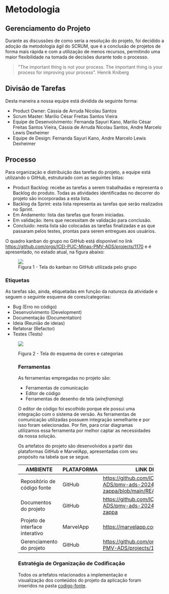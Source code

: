 
# Metodologia

## Gerenciamento do Projeto

Durante as discussões de como seria a resolução do projeto, foi decidido a adoção da metodologia ágil do SCRUM, que é a conclusão de projetos de forma mais rápida e com a utilização de menos recursos, permitindo uma maior flexibilidade na tomada de decisões durante todo o processo. 

> "The important thing is not your process. The important thing is your process for improving your process". Henrik Kniberg

## Divisão de Tarefas 

Desta maneira a nossa equipe está dividida da seguinte forma:

<ul>
  <li>Product Owner: Cássia de Arruda Nicolau Santos </li>
  <li>Scrum Master: Marilio César Freitas Santos Vieira </li>
  <li>Equipe de Desenvolvimento: Fernanda Sayuri Kano, Marilio César Freitas Santos Vieira, Cássia de Arruda Nicolau Santos, Andre Marcelo Lewis Dexheimer</li>
  <li>Equipe de Design: Fernanda Sayuri Kano, Andre Marcelo Lewis Dexheimer</li>
</ul>

## Processo

Para organização e distribuição das tarefas do projeto, a equipe está utilizando o GitHub, estruturado com as seguintes listas: 

<ul>
  <li>Product Backlog: recebe as tarefas a serem trabalhadas e representa o Backlog do produto. Todas as atividades identificadas no decorrer do projeto são incorporadas a esta lista.</li>
  <li>Backlog da Sprint: esta lista representa as tarefas que serão realizados no Sprint.</li>
  <li>Em Andamento: lista das tarefas que foram iniciadas.</li>
  <li>Em validação: itens que necessitam de validação para conclusão.</li> 
  <li>Concluido: nesta lista são colocadas as tarefas finalizadas e as que passaram pelos testes, prontas para serem entregues aos usuários.</li>
 </ul>

O quadro kanban do grupo no GitHub está disponível no link https://github.com/orgs/ICEI-PUC-Minas-PMV-ADS/projects/1170 e é apresentado, no estado atual, na figura abaixo:

<figure> 
  <img src="https://github.com/user-attachments/assets/f655425a-6ebb-4641-b908-4200f977f6fd">
    <figcaption>Figura 1 - Tela do kanban no GitHub utilizada pelo grupo</figcaption>
</figure> 

  
<h3>Etiquetas</h3>
<p>As tarefas são, ainda, etiquetadas em função da natureza da atividade e seguem o seguinte esquema de cores/categorias:</p>

<ul>
  <li>Bug (Erro no código)</li>
  <li>Desenvolvimento (Development)</li>
  <li>Documentação (Documentation)</li>
  <li>Ideia (Reunião de ideias)</li>
  <li>Refatorar (Refactor)</li>
  <li>Testes (Tests)</li>
</ul>

<figure> 
  <img src="https://github.com/user-attachments/assets/3d5c6c74-2a8b-4c4f-b46d-c12a6d5518e1"
</figure>

  Figura 2 - Tela do esquema de cores e categorias

### Ferramentas

As ferramentas empregadas no projeto são:

- Ferramentas de comunicação
- Editor de código
- Ferramentas de desenho de tela (_wireframing_)


O editor de código foi escolhido porque ele possui uma integração com o sistema de versão. As ferramentas de comunicação utilizadas possuem integração semelhante e por isso foram selecionadas. Por fim, para criar diagramas utilizamos essa ferramenta por melhor captar as necessidades da nossa solução.

<p>Os artefatos do projeto são desenvolvidos a partir das plataformas GitHub e MarvelApp, apresentadas com seu propósito na tabela que se segue.<p/>

| AMBIENTE | PLATAFORMA |LINK DE ACESSO                 |
|--------------------|--------------------------------------------------------------------------------|----------------------------------------|
|Repositório de código fonte | GitHub | https://github.com/ICEI-PUC-Minas-PMV-ADS/pmv-ads-2024-2-e2-proj-int-t6-zappa/blob/main/README.md  |
|Documentos do projeto  | GitHub | https://github.com/ICEI-PUC-Minas-PMV-ADS/pmv-ads-2024-2-e2-proj-int-t6-zappa  |
|Projeto de interface interativo | MarvelApp | https://marvelapp.com/prototype/32e88546 |
|Gerenciamento do projeto  | GitHub | https://github.com/orgs/ICEI-PUC-Minas-PMV-ADS/projects/1170 |

### Estratégia de Organização de Codificação 

Todos os artefatos relacionados a implementação e visualização dos conteúdos do projeto da aplicação foram inseridos na pasta [codigo-fonte](https://github.com/ICEI-PUC-Minas-PMV-ADS/pmv-ads-2024-2-e2-proj-int-t6-zappa/tree/main/src). 
